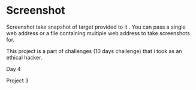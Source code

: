 # Screenshot
Screenshot take snapshot of target provided to it . You can pass a single web address or a file containing multiple web address to take screenshots for.

This project is a part of challenges (10 days challenge) that i took as an ethical hacker.

Day 4

Project 3
